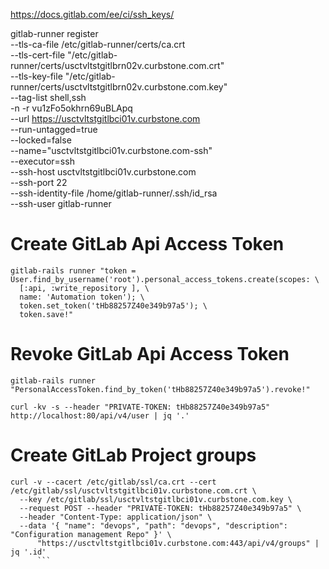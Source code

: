 

https://docs.gitlab.com/ee/ci/ssh_keys/

gitlab-runner register \
  --tls-ca-file /etc/gitlab-runner/certs/ca.crt \
  --tls-cert-file "/etc/gitlab-runner/certs/usctvltstgitlbrn02v.curbstone.com.crt" \
  --tls-key-file "/etc/gitlab-runner/certs/usctvltstgitlbrn02v.curbstone.com.key" \
  --tag-list shell,ssh  \
  -n -r vu1zFo5okhrn69uBLApq \
  --url https://usctvltstgitlbci01v.curbstone.com \
  --run-untagged=true  \
  --locked=false  \
  --name="usctvltstgitlbci01v.curbstone.com-ssh" \
  --executor=ssh \
  --ssh-host usctvltstgitlbci01v.curbstone.com \
  --ssh-port 22 \
  --ssh-identity-file /home/gitlab-runner/.ssh/id_rsa \
  --ssh-user gitlab-runner



Create GitLab Api Access Token
========================================
```
gitlab-rails runner "token = User.find_by_username('root').personal_access_tokens.create(scopes: \
  [:api, :write_repository ], \
  name: 'Automation token'); \
  token.set_token('tHb88257Z40e349b97a5'); \
  token.save!"
```

Revoke GitLab Api Access Token
========================================

```
gitlab-rails runner "PersonalAccessToken.find_by_token('tHb88257Z40e349b97a5').revoke!"
```

```
curl -kv -s --header "PRIVATE-TOKEN: tHb88257Z40e349b97a5" http://localhost:80/api/v4/user | jq '.'
```

Create GitLab Project groups
========================================

```
curl -v --cacert /etc/gitlab/ssl/ca.crt --cert /etc/gitlab/ssl/usctvltstgitlbci01v.curbstone.com.crt \
  --key /etc/gitlab/ssl/usctvltstgitlbci01v.curbstone.com.key \
  --request POST --header "PRIVATE-TOKEN: tHb88257Z40e349b97a5" \
  --header "Content-Type: application/json" \
  --data '{ "name": "devops", "path": "devops", "description": "Configuration management Repo" }' \
      "https://usctvltstgitlbci01v.curbstone.com:443/api/v4/groups" | jq '.id'
      ```
